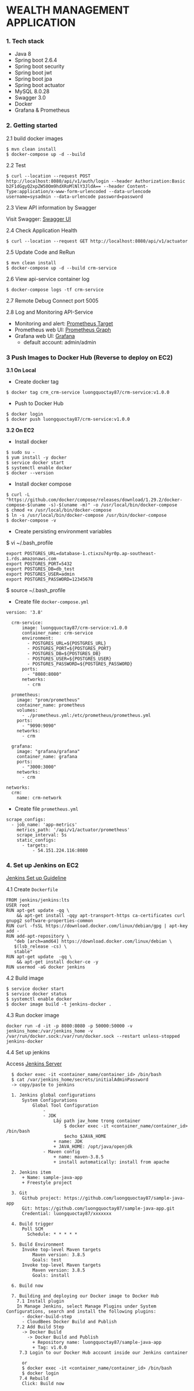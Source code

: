 # WEALTH MANAGEMENT APPLICATION
### 1. Tech stack
- Java 8
- Spring boot 2.6.4
- Spring boot security
- Spring boot jwt
- Spring boot jpa
- Spring boot actuator
- MySQL 8.0.28
- Swagger 3.0
- Docker
- Grafana & Prometheus

### 2. Getting started

2.1 build docker images
```
$ mvn clean install
$ docker-compose up -d --build
```

2.2 Test
```
$ curl --location --request POST http://localhost:8080/api/v1/auth/login --header Authorization:Basic b2F1dGgyQ2xpZW50Om9hdXRoMlNlY3JldA== --header Content-Type:application/x-www-form-urlencoded --data-urlencode username=sysadmin --data-urlencode password=password
```

2.3 View API information by Swagger

Visit Swagger:  [Swagger UI](http://localhost:8080/api/v1/swagger-ui.html)


2.4 Check Application Health
```
$ curl --location --request GET http://localhost:8080/api/v1/actuator
```

2.5 Update Code and ReRun
```
$ mvn clean install
$ docker-compose up -d --build crm-service
```
 
2.6 View api-service container log
```
$ docker-compose logs -tf crm-service
```

2.7 Remote Debug
Connect port 5005

2.8 Log and Monitoring API-Service
    
- Monitoring and alert: [Prometheus Target](http://localhost:9090/targets)
- Prometheus web UI: [Prometheus Graph](http://localhost:9090/graph)
- Grafana web UI: [Grafana](http://localhost:3000)
  - default account: admin/admin
    


### 3 Push Images to Docker Hub (Reverse to deploy on EC2)
**3.1 On Local**
- Create docker tag
```
$ docker tag crm_crm-service luongquoctay87/crm-service:v1.0.0
```

- Push to Docker Hub
```
$ docker login
$ docker push luongquoctay87/crm-service:v1.0.0
```

**3.2 On EC2**

- Install docker
```
$ sudo su -
$ yum install -y docker
$ service docker start
$ systemctl enable docker
$ docker --version
```

- Install docker compose
```
$ curl -L "https://github.com/docker/compose/releases/download/1.29.2/docker-compose-$(uname -s)-$(uname -m)" -o /usr/local/bin/docker-compose
$ chmod +x /usr/local/bin/docker-compose
$ ln -s /usr/local/bin/docker-compose /usr/bin/docker-compose
$ docker-compose -v
```

- Create persisting environment variables

$ vi ~/.bash_profile
  ```
  export POSTGRES_URL=database-1.ctixzu74yr0p.ap-southeast-1.rds.amazonaws.com
  export POSTGRES_PORT=5432
  export POSTGRES_DB=db_test
  export POSTGRES_USER=admin
  export POSTGRES_PASSWORD=12345678
  ```
$ source ~/.bash_profile


- Create file `docker-compose.yml`
```
version: '3.8'

  crm-service:
      image: luongquoctay87/crm-service:v1.0.0
      container_name: crm-service
      environment:
        - POSTGRES_URL=${POSTGRES_URL}
        - POSTGRES_PORT=${POSTGRES_PORT}
        - POSTGRES_DB=${POSTGRES_DB}
        - POSTGRES_USER=${POSTGRES_USER}
        - POSTGRES_PASSWORD=${POSTGRES_PASSWORD}
      ports:
        - "8080:8080"
      networks:
        - crm

  prometheus:
    image: "prom/prometheus"
    container_name: prometheus
    volumes:
      - ./prometheus.yml:/etc/prometheus/prometheus.yml
    ports:
      - "9090:9090"
    networks:
      - crm

  grafana:
    image: "grafana/grafana"
    container_name: grafana
    ports:
      - "3000:3000"
    networks:
      - crm

networks:
  crm:
    name: crm-network

```

- Create file `prometheus.yml`
```
scrape_configs:
  - job_name: 'app-metrics'
    metrics_path: '/api/v1/actuator/prometheus'
    scrape_interval: 5s
    static_configs:
      - targets:
          - 54.151.224.116:8080
```

### 4. Set up Jenkins on EC2
[Jenkins Set up Guideline](https://www.section.io/engineering-education/building-a-java-application-with-jenkins-in-docker/)

4.1 Create `Dockerfile`
```
FROM jenkins/jenkins:lts
USER root
RUN apt-get update -qq \
	&& apt-get install -qqy apt-transport-https ca-certificates curl gnupg2 software-properties-common
RUN curl -fsSL https://download.docker.com/linux/debian/gpg | apt-key add -
RUN add-apt-repository \
   "deb [arch=amd64] https://download.docker.com/linux/debian \
   $(lsb_release -cs) \
   stable"
RUN apt-get update  -qq \
	&& apt-get install docker-ce -y
RUN usermod -aG docker jenkins
```

4.2 Build image
```
$ service docker start
$ service docker status
$ systemctl enable docker
$ docker image build -t jenkins-docker .
```

4.3 Run docker image
```
docker run -d -it -p 8080:8080 -p 50000:50000 -v jenkins_home:/var/jenkins_home -v /var/run/docker.sock:/var/run/docker.sock --restart unless-stopped jenkins-docker
```

4.4 Set up jenkins

Access [Jenkins Server](http://localhost:8081) 
```
  $ docker exec -it <container_name/container_id> /bin/bash
  $ cat /var/jenkins_home/secrets/initialAdminPassword
  -> copy/paste to jenkins

  1. Jenkins global configurations
      System Configurations
          Global Tool Configuration
              - 
              - JDK
                  Lấy path jav_home trong container
                      $ docker exec -it <container_name/container_id> /bin/bash
                      $echo $JAVA_HOME
                  + name: JDK
                  + JAVA_HOME: /opt/java/openjdk
              - Maven config
                  + name: maven-3.8.5
                  + install automatically: install from apache
              
  2. Jenkins item
      + Name: sample-java-app
      + Freestyle project
  
  3. Git
      Github project: https://github.com/luongquoctay87/sample-java-app
      Git: https://github.com/luongquoctay87/sample-java-app.git
      Credential: luongquoctay87/xxxxxxx
      
  4. Build trigger
      Poll SCM
        Schedule: * * * * *
      
  5. Build Environment
      Invoke top-level Maven targets
          Maven version: 3.8.5
          Goals: test
      Invoke top-level Maven targets
          Maven version: 3.8.5
          Goals: install
          
  6. Build now
  
  7. Building and deploying our Docker image to Docker Hub
    7.1 Install plugin
    In Manage Jenkins, select Manage Plugins under System Configurations, search and install the following plugins:
      - docker-build-step
      - CloudBees Docker Build and Publish
    7.2 Add Build Step
      -> Docker Build
        -> Docker Build and Publish
          + Repository name: luongquoctay87/sample-java-app
          + Tag: v1.0.0
     7.3 Login to our Docker Hub account inside our Jenkins container
      
      or
      $ docker exec -it <container_name/container_id> /bin/bash
      $ docker login
     7.4 Rebuild
      Click: Build now
     
``` 